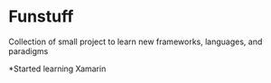 # Funstuff
Collection of small project to learn new frameworks, languages, and paradigms

*Started learning Xamarin
